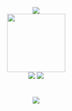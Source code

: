 <div align="center"> <img src="https://metrics.lecoq.io/Frostyume?template=classic&base=header%2C%20activity%2C%20community%2C%20repositories%2C%20metadata&base.indepth=false&base.hireable=false&base.skip=false&config.timezone=Etc%2FGMT-8"> </div>
<div align="center"> <img height="137px" src="https://github-readme-stats.vercel.app/api?username=Frostyume&theme=radical" /> </div>
<div align="center"> <img src="https://github-readme-stats.vercel.app/api/top-langs/?username=Frostyume&hide_title=true&layout=compact /> </div>
<div align="center"> <img src="https://activity-graph.herokuapp.com/graph?username=Frostyume&theme=tokyo-night" /> </div>
<h1 align="center"> <img src="https://readme-typing-svg.herokuapp.com/?lines=Violet+Evergarden&center=true&size=27"> </a> </h1>

